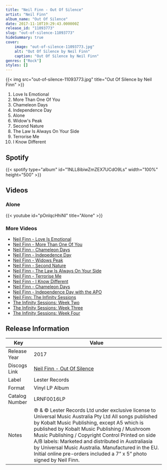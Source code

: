 ```yaml
---
title: "Neil Finn - Out Of Silence"
artist: "Neil Finn"
album_name: "Out Of Silence"
date: 2017-11-10T19:29:43.000000Z
release_id: "11093773"
slug: "out-of-silence-11093773"
hideSummary: true
cover:
    image: "out-of-silence-11093773.jpg"
    alt: "Out Of Silence by Neil Finn"
    caption: "Out Of Silence by Neil Finn"
genres: ["Rock"]
styles: []
---
```


{{< img src="out-of-silence-11093773.jpg" title="Out Of Silence by Neil Finn" >}}

<!-- section break -->

1. Love Is Emotional
2. More Than One Of You
3. Chameleon Days
4. Independence Day
5. Alone
6. Widow's Peak
7. Second Nature
8. The Law Is Always On Your Side
9. Terrorise Me
10. I Know Different

<!-- section break -->


## Spotify
{{< spotify type="album" id="1NLL8ibiwZmZEX7UCdO9Ls" width="100%" height="500" >}}



## Videos
### Alone
{{< youtube id="pOnlqcHhiNI" title="Alone" >}}<br>

### More Videos

- [Neil Finn - Love Is Emotional](https://www.youtube.com/watch?v=umEBtfZnZnA)
- [Neil Finn - More Than One Of You](https://www.youtube.com/watch?v=1jdyTtCy-zg)
- [Neil Finn - Chameleon Days](https://www.youtube.com/watch?v=K1cq6xtzA3M)
- [Neil Finn - Indepedence Day](https://www.youtube.com/watch?v=Azwa6xRYTQ4)
- [Neil Finn - Widows Peak](https://www.youtube.com/watch?v=6JfMUJZH3ow)
- [Neil Finn - Second Nature](https://www.youtube.com/watch?v=9q7Jr0w5MLk)
- [Neil Finn - The Law Is Always On Your Side](https://www.youtube.com/watch?v=1La1HACYsjc)
- [Neil Finn - Terrorise Me](https://www.youtube.com/watch?v=tDcDVo89j7A)
- [Neil Finn - I Know Different](https://www.youtube.com/watch?v=s_q03rRFPB8)
- [Neil Finn - Chameleon Days](https://www.youtube.com/watch?v=0Fq7DMbsVSk)
- [Neil Finn - Independence Day with the APO](https://www.youtube.com/watch?v=E0n85StFIeY)
- [Neil Finn: The Infinity Sessions](https://www.youtube.com/watch?v=QbeEsFuJSVA)
- [The Infinity Sessions: Week Two](https://www.youtube.com/watch?v=zXFnWk8VRA4)
- [The Infinity Sessions: Week Three](https://www.youtube.com/watch?v=aw7M6X0zgaw)
- [The Infinity Sessions: Week Four](https://www.youtube.com/watch?v=LDSDBG68zHI)


## Release Information
|  Key           | Value                                                |
| ---------------| ---------------------------------------------------- |
| Release Year   | 2017                                   |
| Discogs Link   | [Neil Finn - Out Of Silence](https://www.discogs.com/release/11093773-Neil-Finn-Out-Of-Silence) |
| Label          | Lester Records |
| Format         | Vinyl LP Album |
| Catalog Number | LRNF0016LP |
| Notes | ℗ & © Lester Records Ltd under exclusive license to Universal Music Australia Pty Ltd  All songs published by Kobalt Music Publishing, except A5 which is published by Kobalt Music Publishing / Mushroom Music Publishing / Copyright Control  Printed on side A/B labels: Marketed and distributed in Australiasia by Universal Music Australia. Manufactured in the EU.  Initial online pre-orders included a 7” x 5” photo signed by Neil Finn. |